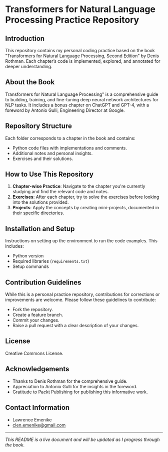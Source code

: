 # Transformers for Natural Language Processing Practice Repository

## Introduction
This repository contains my personal coding practice based on the book "Transformers for Natural Language Processing, Second Edition" by Denis Rothman. Each chapter’s code is implemented, explored, and annotated for deeper understanding.

## About the Book
Transformers for Natural Language Processing" is a comprehensive guide to building, training, and fine-tuning deep neural network architectures for NLP tasks. It includes a bonus chapter on ChatGPT and GPT-4, with a foreword by Antonio Gulli, Engineering Director at Google.

## Repository Structure
Each folder corresponds to a chapter in the book and contains:
- Python code files with implementations and comments.
- Additional notes and personal insights.
- Exercises and their solutions.

## How to Use This Repository
1. **Chapter-wise Practice**: Navigate to the chapter you're currently studying and find the relevant code and notes.
2. **Exercises**: After each chapter, try to solve the exercises before looking into the solutions provided.
3. **Projects**: Apply the concepts by creating mini-projects, documented in their specific directories.

## Installation and Setup
Instructions on setting up the environment to run the code examples. This includes:
- Python version
- Required libraries (`requirements.txt`)
- Setup commands

## Contribution Guidelines
While this is a personal practice repository, contributions for corrections or improvements are welcome. Please follow these guidelines to contribute:
- Fork the repository.
- Create a feature branch.
- Commit your changes.
- Raise a pull request with a clear description of your changes.

## License
Creative Commons License.

## Acknowledgements
- Thanks to Denis Rothman for the comprehensive guide.
- Appreciation to Antonio Gulli for the insights in the foreword.
- Gratitude to Packt Publishing for publishing this informative work.

## Contact Information
- Lawrence Emenike
- clen.emenike@gmail.com


---

*This README is a live document and will be updated as I progress through the book.*
